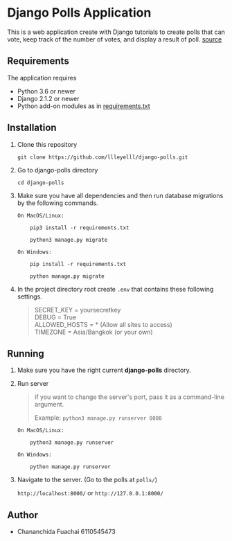 # Django Polls Application

This is a web application create with Django tutorials to create polls that can vote, keep track of the number of votes, and display a result of poll.
[source](https://docs.djangoproject.com/en/2.2/intro/)

## Requirements

 The application requires
 * Python 3.6 or newer
 * Django 2.1.2 or newer
 * Python add-on modules as in [requirements.txt](requirements.txt)

## Installation

1. Clone this repository

    ```
    git clone https://github.com/llleyelll/django-polls.git
    ```

2. Go to django-polls directory

    ```
    cd django-polls
    ```

3. Make sure you have all dependencies and then run database migrations by the following commands.

    ```
    On MacOS/Linux:

        pip3 install -r requirements.txt

        python3 manage.py migrate

    On Windows:

        pip install -r requirements.txt

        python manage.py migrate
    ```
4. In the project directory root create `.env` that contains these following settings.
    > SECRET_KEY = yoursecretkey <br/>
    > DEBUG = True <br/>
    > ALLOWED_HOSTS = * (Allow all sites to access) <br/>
    > TIMEZONE = Asia/Bangkok (or your own) <br/>

## Running

1. Make sure you have the right current **django-polls** directory.
2. Run server 
    >if you want to change the server's port, pass it as a command-line argument. 
    >
    >Example: `python3 manage.py runserver 8080`

    ```
    On MacOS/Linux:

        python3 manage.py runserver

    On Windows:

        python manage.py runserver
    ```
3. Navigate to the server. (Go to the polls at `polls/`)
    
    `http://localhost:8000/` or `http://127.0.0.1:8000/`

## Author
 -  Chananchida Fuachai 6110545473
